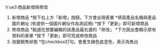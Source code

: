 Ｖue3:商品新增與修改
1. 新增商品
*按下右上方「新增」按鈕，下方會出現表單
*填寫產品名稱與產品圖片網址 (有提供一個圖片網址作為測試用)
*按下「更新」即可新增商品
2. 修改商品
*點選在想要編輯的該產品最右邊的「修改」
*下方跳出會顯示原有資料的表單
*按下「更新」即可完成修改商品
3. 改變銷售狀態
*在checkbox打勾，會產生綠色底塗色，表示為售出